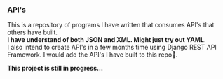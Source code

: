  ### API's 
This is a repository of programs I have written that consumes API's that others have built.   
**I have understand of both JSON and XML. Might just try out YAML**.  
I also intend to create API's in a few months time using Django REST API Framework. I would add the API's I have built to this repo🤞. 

**This project is still in progress...**

